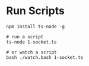 # Run Scripts

```
npm install ts-node -g

# run a script
ts-node 1-socket.ts

# or watch a script
bash ./watch.bash 1-socket.ts
```
